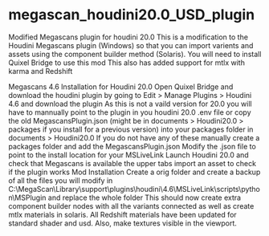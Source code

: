 # megascan_houdini20.0_USD_plugin
Modified Megascans plugin for houdini 20.0
This is a modification to the Houdini Megascans plugin (Windows) so that you can import varients and assets using the component builder method (Solaris). You will need to install Quixel Bridge to use this mod
This also has added support for mtlx with karma and Redshift

Megascans 4.6 Installation for Houdini 20.0
Open Quixel Bridge and download the houdini plugin by going to Edit > Manage Plugins > Houdini 4.6 and download the plugin
As this is not a vaild version for 20.0 you will have to mannually point to the plugin in you houdini 20.0 .env file or copy the old MegascansPlugin.json (might be in documents > Houdini20.0 > packages if you install for a previous version) into your packages folder in documents > Houdini20.0
If you do not have any of these manually create a packages folder and add the MegascansPlugin.json
Modify the .json file to point to the install location for your MSLiveLink
Launch Houdini 20.0 and check that Megascans is available the upper tabs
import an asset to check if the plugin works
Mod Installation
Create a orig folder and create a backup of all the files you will modify
in C:\MegaScan\Library\support\plugins\houdini\4.6\MSLiveLink\scripts\python\MSPlugin and replace the whole folder
This should now create extra component builder nodes with all the variants connected as well as create mtlx materials in solaris.
All Redshift materials have been updated for standard shader and usd. Also, make textures visible in the viewport.
